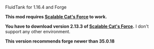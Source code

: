 FluidTank for 1.16.4 and Forge

**This mod requires [Scalable Cat's Force](https://www.curseforge.com/minecraft/mc-mods/scalable-cats-force) to work.**

**You have to download version 2.13.3 of [Scalable Cat's Force](https://www.curseforge.com/minecraft/mc-mods/scalable-cats-force).**
I don't support any other environment.

**This version recommends forge newer than 35.0.18**
